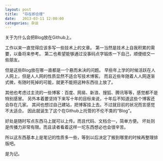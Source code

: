 ```yaml
---
layout: post
title:  "存在即合理"
date:   2013-03-11 12:00:00
categories: 杂谈
---
```


关于为什么会把Blog放在Github上。

工作以来一直觉得应该多写一些技术上的文章。
第一当然是技术上自我积累的需要，以备将来参考。
第二也希望能够通过没事码点字锻炼一下自己，顺便结交一些朋友。

但是这些Blog放在哪一直都是一个悬而未决的问题。
早些年上学的时候活跃在人人网上，但是人人网的性质显然不适合写技术博客。
而且近些年随着人人网逐渐式微，有随时死掉的可能，就更不能把这种东西往上放了。

其他也考虑过主流的一些博客：百度、网易、新浪、搜狐、腾讯等等，感觉都不是特别感冒。
另外本着要坚持下来写十年的目标来说，十年后不知道这些个博客还会存在几家。
其间也想过自己建站，把博客挂上去。不过就目前的状况而言感觉不太适合。
因此就诞生了这个在Github上托管的不伦不类的“Blog”。

好处是随时写点东西马上就可以上传。而且代码、文档合一，简单方便。
坏处则是传播力非常有限。而且读者看着这样一坨东西想必也会很辛苦。

所以这东西基本上是笔记的性质多一些，等到以后决定了搬到哪里的时候再整理排版吧。

是为记。
